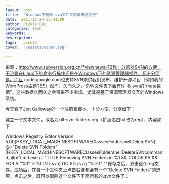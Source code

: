 ```yaml
---
layout: post  
title:  "Windows下删除.svn文件夹的最简易方法"
date:  2011-12-24 05:41:00
author: Pickle Cai  
categories: Tech  
keywords: 
description:   
tags:	pickle   
cover:  "/assets/cover.jpg"  

---
```


来源：http://www.subversion.org.cn/?viewnews-72我十分喜欢SVN的方便，无论是在Linux下的命令行操作还是在Windows下的资源管理器插件，都十分简易。而且 code.google.com也支持SVN来供我们发布、维护开源项目（例如我的WordPress主题TES）然而，久而久之，SVN文件夹下会有许 多.svn的“meta数据”。这些数据久而久之会带来不少麻烦。尤其是基于资源管理器交互的Windows系统。

今天看了Jon Galloway的一个注册表脚本，十分方便，分享如下：

建立一个文本文件，取名为kill-svn-folders.reg（扩展名由txt改为reg），内容如下：

Windows Registry Editor Version 5.00[HKEY_LOCAL_MACHINESOFTWAREClassesFoldershellDeleteSVN] @="Delete SVN Folders"[HKEY_LOCAL_MACHINESOFTWAREClassesFoldershellDeleteSVNcommand] @="cmd.exe /c "TITLE Removing SVN Folders in %1 && COLOR 9A && FOR /r "%1" %%f IN (.svn) DO RD /s /q "%%f" ""保存之后，双击这个reg文件。成功后，在每一个文件夹上点击右键都会有一个“Delete SVN Folders”的选项，点击之后，既可以删除这个文件下下面所有的.svn文件了：

		

		    


